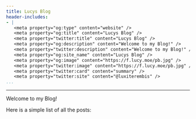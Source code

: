 ```yaml
---
title: Lucys Blog
header-includes: 
- |
   <meta property="og:type" content="website" />
   <meta property="og:title" content="Lucys Blog" />
   <meta property="twitter:title" content="Lucys Blog" />
   <meta property="og:description" content="Welcome to my Blog!" />
   <meta property="twitter:description" content="Welcome to my Blog!" />
   <meta property="og:site_name" content="Lucys Blog" />
   <meta property="og:image" content="https://f.lucy.moe/pb.jpg" />
   <meta property="twitter:image" content="https://f.lucy.moe/pb.jpg" />
   <meta property="twitter:card" content="summary" />
   <meta property="twitter:site" content="@luxiterembis" />
...
```


-------------------------

Welcome to my Blog!

Here is a simple list of all the posts:

